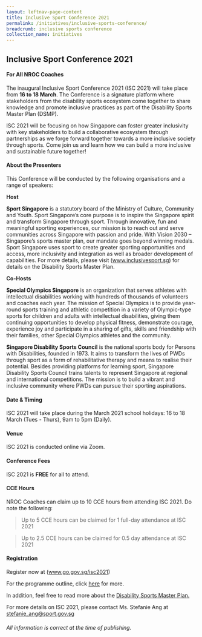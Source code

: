 ```yaml
---
layout: leftnav-page-content
title: Inclusive Sport Conference 2021 
permalink: /initiatives/inclusive-sports-conference/
breadcrumb: inclusive sports conference
collection_name: initiatives
---
```


## Inclusive Sport Conference 2021
#### For All NROC Coaches

The inaugural Inclusive Sport Conference 2021 (ISC 2021) will take place from **16 to 18 March**. The Conference is a signature platform where stakeholders from the disability sports ecosystem come together to share knowledge and promote inclusive practices as part of the Disability Sports Master Plan (DSMP). 

ISC 2021 will be focusing on how Singapore can foster greater inclusivity with key stakeholders to build a collaborative ecosystem through partnerships as we forge forward together towards a more inclusive society through sports. Come join us and learn how we can build a more inclusive and sustainable future together!

#### About the Presenters

This Conference will be conducted by the following organisations and a range of speakers:

**Host**

**Sport Singapore** is a statutory board of the Ministry of Culture, Community and Youth. Sport Singapore’s core purpose is to inspire the Singapore spirit and transform Singapore through sport. Through innovative, fun and meaningful sporting experiences, our mission is to reach out and serve communities across Singapore with passion and pride. With Vision 2030 – Singapore’s sports master plan, our mandate goes beyond winning medals. Sport Singapore uses sport to create greater sporting opportunities and access, more inclusivity and integration as well as broader development of capabilities. For more details, please visit (www.inclusivesport.sg) for details on the Disability Sports Master Plan.

**Co-Hosts**

**Special Olympics Singapore** is an organization that serves athletes with intellectual disabilities working with hundreds of thousands of volunteers and coaches each year. The mission of Special Olympics is to provide year-round sports training and athletic competition in a variety of Olympic-type sports for children and adults with intellectual disabilities, giving them continuing opportunities to develop physical fitness, demonstrate courage, experience joy and participate in a sharing of gifts, skills and friendship with their families, other Special Olympics athletes and the community.

**Singapore Disability Sports Council** is the national sports body for Persons with Disabilities, founded in 1973. It aims to transform the lives of PWDs through sport as a form of rehabilitative therapy and means to realise their potential. Besides providing platforms for learning sport, Singapore Disability Sports Council trains talents to represent Singapore at regional and international competitions. The mission is to build a vibrant and inclusive community where PWDs can pursue their sporting aspirations.

#### Date & Timing

ISC 2021 will take place during the March 2021 school holidays: 16 to 18 March (Tues - Thurs), 9am to 5pm (Daily).

#### Venue

ISC 2021 is conducted online via Zoom. 

#### Conference Fees

ISC 2021 is **FREE** for all to attend. 

#### CCE Hours

NROC Coaches can claim up to 10 CCE hours from attending ISC 2021.  Do note the following:
> Up to 5 CCE hours can be claimed for 1 full-day attendance at ISC 2021

> Up to 2.5 CCE hours can be claimed for 0.5 day attendance at ISC 2021

#### Registration

Register now at (www.go.gov.sg/isc2021)

For the programme outline, click [here](www.isc2021.sg) for more.

In addition, feel free to read more about the [Disability Sports Master Plan.](https://sportcares.sportsingapore.gov.sg/persons-with-disabilities/disability-sports-master-plan/)

For more details on ISC 2021, please contact Ms. Stefanie Ang at <stefanie_ang@sport.gov.sg>



###### All information is correct at the time of publishing.
